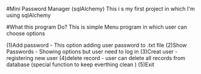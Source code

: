 #Mini Password Manager (sqlAlchemy)
This i s my first project in which I'm using sqlAlchemy

#What this program Do?
This is simple Menu program in which user can choose options 

(1)Add password - This option adding user password to .txt file
(2)Show Passwords - Showing options but user need to log in
(3)Creat user - registering new user
(4)delete record - user can delete all records from database (special function to keep everthing clean )
(5)Exit

